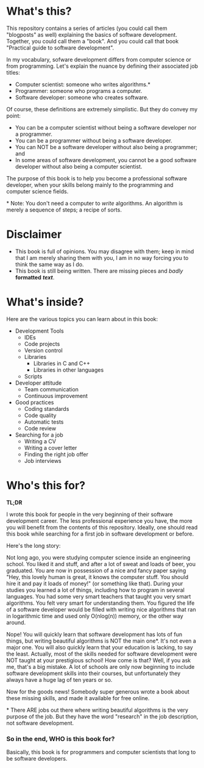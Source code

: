 # What's this?
This repository contains a series of articles (you could call them "blogposts" as well) explaining the basics of software development. Together, you could call them a "book". And you could call that book "Practical guide to software development".

In my vocabulary, sofware development differs from computer science or from programming. Let's explain the nuance by defining their associated job titles:
* Computer scientist: someone who writes algorithms.&ast;
* Programmer: someone who programs a computer.
* Software developer: someone who creates software.

Of course, these definitions are extremely simplistic. But they do convey my point:
* You can be a computer scientist without being a software developer nor a programmer.
* You can be a programmer without being a software developer.
* You can NOT be a software developer without also being a programmer; and
* In some areas of software development, you cannot be a good software developer without also being a computer scientist.

The purpose of this book is to help you become a professional software developer, when your skills belong mainly to the programming and computer science fields.

&ast; Note: You don't need a computer to *write* algorithms. An algorithm is merely a sequence of steps; a recipe of sorts.

# Disclaimer
* This book is full of opinions. You may disagree with them; keep in mind that I am merely sharing them with you, I am in no way forcing you to think the same way as I do.
* This book is still being written. There are missing pieces and *badly* **formatted** *__text__*.

# What's inside?
Here are the various topics you can learn about in this book:
* Development Tools
  * IDEs
  * Code projects
  * Version control
  * Libraries
    * Libraries in C and C++
    * Libraries in other languages
  * Scripts
* Developer attitude
  * Team communication
  * Continuous improvement
* Good practices
  * Coding standards
  * Code quality
  * Automatic tests
  * Code review
* Searching for a job
  * Writing a CV
  * Writing a cover letter
  * Finding the right job offer
  * Job interviews


# Who's this for?
**TL;DR**

I wrote this book for people in the very beginning of their software development career. The less professional experience you have, the more you will benefit from the contents of this repository. Ideally, one should read this book while searching for a first job in software development or before.

Here's the long story:

Not long ago, you were studying computer science inside an engineering school. You liked it and stuff, and after a lot of sweat and loads of beer, you graduated. You are now in possession of a nice and fancy paper saying "Hey, this lovely human is great, it knows the computer stuff. You should hire it and pay it loads of money!" (or something like that). During your studies you learned a lot of things, including how to program in several languages. You had some very smart teachers that taught you very smart algorithms. You felt very smart for understanding them. You figured the life of a software developer would be filled with writing nice algorithms that ran in logarithmic time and used only O(nlog(n)) memory, or the other way around.

Nope! You will quickly learn that software development has lots of fun things, but writing beautiful algorithms is NOT the main one&ast;. It's not even a major one. You will also quickly learn that your education is lacking, to say the least. Actually, most of the skills needed for software development were NOT taught at your prestigious school! How come is that? Well, if you ask me, that's a big mistake. A lot of schools are only now beginning to include software development skills into their courses, but unfortunately they always have a huge lag of ten years or so.

Now for the goods news! Somebody super generous wrote a book about these missing skills, and made it available for free online.

&ast; There ARE jobs out there where writing beautiful algorithms is the very purpose of the job. But they have the word "research" in the job description, not software development.

### So in the end, WHO is this book for?
Basically, this book is for programmers and computer scientists that long to be software developers.
